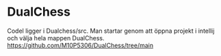 # DualChess
Codel ligger i Dualchess/src.
Man startar genom att öppna projekt i intellij och välja hela mappen DualChess.
https://github.com/M10P5306/DualChess/tree/main